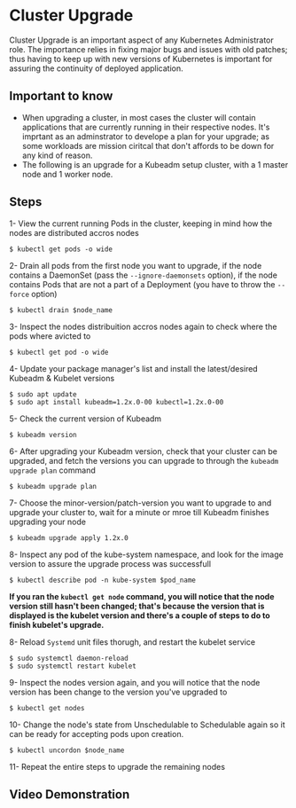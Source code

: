 # Cluster Upgrade #
Cluster Upgrade is an important aspect of any Kubernetes Administrator role. The importance relies in fixing major bugs and issues with old patches; thus having to keep up with new versions of Kubernetes is important for assuring the continuity of deployed application.
  
## Important to know
- When upgrading a cluster, in most cases the cluster will contain applications that are currently running in their respective nodes. It's imprtant as an adminstrator to develope a plan for your upgrade; as some workloads are mission ciritcal that don't affords to be down for any kind of reason.
- The following is an upgrade for a Kubeadm setup cluster, with a 1 master node and 1 worker node.

## Steps
1- View the current running Pods in the cluster, keeping in mind how the nodes are distributed accros nodes
  ```
  $ kubectl get pods -o wide
  ```

2- Drain all pods from the first node you want to upgrade, if the node contains a DaemonSet (pass the ```--ignore-daemonsets``` option), if the node contains Pods that are not a part of a Deployment (you have to throw the ```--force``` option)
  ```
  $ kubectl drain $node_name
  ```

3- Inspect the nodes distribuition accros nodes again to check where the pods where avicted to
  ```
  $ kubectl get pod -o wide
  ```

4- Update your package manager's list and install the latest/desired Kubeadm & Kubelet versions
  ```
  $ sudo apt update
  $ sudo apt install kubeadm=1.2x.0-00 kubectl=1.2x.0-00
  ```

5- Check the current version of Kubeadm 
  ```
  $ kubeadm version
  ```

6- After upgrading your Kubeadm version, check that your cluster can be upgraded, and fetch the versions you can upgrade to through the ```kubeadm upgrade plan``` command
  ```
  $ kubeadm upgrade plan
  ```

7- Choose the minor-version/patch-version you want to upgrade to and upgrade your cluster to, wait for a minute or mroe till Kubeadm finishes upgrading your node
  ```
  $ kubeadm upgrade apply 1.2x.0
  ```

8- Inspect any pod of the kube-system namespace, and look for the image version to assure the upgrade process was successfull
  ```
  $ kubectl describe pod -n kube-system $pod_name
  ```

**If you ran the ``` kubectl get node ``` command, you will notice that the node version still hasn't been changed; that's because the version that is displayed is the kubelet version and there's a couple of steps to do to finish kubelet's upgrade.**

8- Reload ``` Systemd ``` unit files thorugh, and restart the kubelet service
  ```
  $ sudo systemctl daemon-reload
  $ sudo systemctl restart kubelet
  ```

9- Inspect the nodes version again, and you will notice that the node version has been change to the version you've upgraded to
  ```
  $ kubectl get nodes
  ```
10- Change the node's state from Unschedulable to Schedulable again so it can be ready for accepting pods upon creation.
  ```
  $ kubectl uncordon $node_name
  ```
11- Repeat the entire steps to upgrade the remaining nodes

## Video Demonstration

